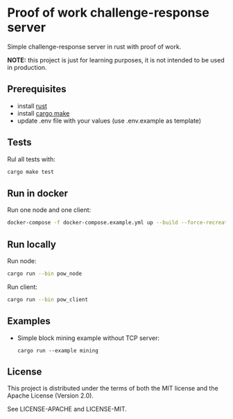 # Proof of work challenge-response server

Simple challenge-response server in rust with proof of work.

**NOTE:** this project is just for learning purposes, it is not intended to be used in production.

## Prerequisites

- install [rust](https://www.rust-lang.org/tools/install)
- install [cargo make](https://docs.rs/crate/cargo-make/latest)
- update .env file with your values (use .env.example as template)

## Tests

Rul all tests with:

```bash
cargo make test
```

## Run in docker

Run one node and one client:

```bash
docker-compose -f docker-compose.example.yml up --build --force-recreate --remove-orphans
```

## Run locally

Run node:

```bash
cargo run --bin pow_node
```

Run client:

```bash
cargo run --bin pow_client
```

## Examples

- Simple block mining example without TCP server:
  ```
  cargo run --example mining
  ```

## License

This project is distributed under the terms of both the MIT license and the Apache License (Version 2.0).

See LICENSE-APACHE and LICENSE-MIT.
